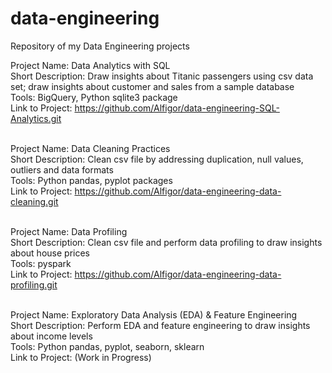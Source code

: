 # data-engineering
Repository of my Data Engineering projects <br>

Project Name: Data Analytics with SQL <br>
Short Description: Draw insights about Titanic passengers using csv data set; draw insights about customer and sales from a sample database<br>
Tools: BigQuery, Python sqlite3 package <br>
Link to Project: https://github.com/Alfigor/data-engineering-SQL-Analytics.git <br> <br>


Project Name: Data Cleaning Practices <br>
Short Description: Clean csv file by addressing duplication, null values, outliers and data formats <br>
Tools: Python pandas, pyplot packages <br>
Link to Project: https://github.com/Alfigor/data-engineering-data-cleaning.git <br> <br>

Project Name: Data Profiling <br>
Short Description: Clean csv file and perform data profiling to draw insights about house prices <br>
Tools: pyspark <br>
Link to Project: https://github.com/Alfigor/data-engineering-data-profiling.git <br> <br>

Project Name: Exploratory Data Analysis (EDA) & Feature Engineering <br>
Short Description: Perform EDA and feature engineering to draw insights about income levels <br>
Tools: Python pandas, pyplot, seaborn, sklearn <br>
Link to Project: (Work in Progress)

